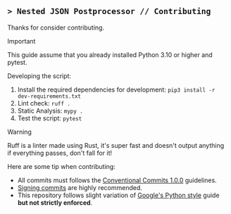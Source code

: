 ## `> Nested JSON Postprocessor // Contributing`

Thanks for consider contributing.

> [!IMPORTANT]  
> This guide assume that you already installed Python 3.10 or higher and pytest.

Developing the script:

1. Install the required dependencies for development: `pip3 install -r dev-requirements.txt`
2. Lint check: `ruff .`
3. Static Analysis: `mypy .`
4. Test the script: `pytest`

> [!WARNING]  
> Ruff is a linter made using Rust, it's super fast and doesn't output anything if everything passes, don't fall for it!

Here are some tip when contributing:

- All commits must follows the [Conventional Commits 1.0.0](https://www.conventionalcommits.org/en/v1.0.0/) guidelines.
- [Signing commits](https://docs.github.com/en/authentication/managing-commit-signature-verification/signing-commits) are highly recommended.
- This repository follows slight variation of [Google's Python style](https://google.github.io/styleguide/pyguide.html) guide **but not strictly enforced**.
